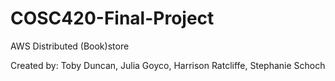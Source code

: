 # COSC420-Final-Project

AWS Distributed (Book)store

Created by: Toby Duncan, Julia Goyco, Harrison Ratcliffe, Stephanie Schoch
